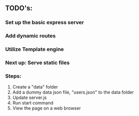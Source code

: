 ## TODO's:
### Set up the basic express server
### Add dynamic routes
### Utilize Template engine

### Next up: Serve static files

### Steps:


1. Create a "data" folder
2. Add a dummy data json file, "users.json" to the data folder
3. Update server.js 
4. Run start command 
5. View the page on a web browser